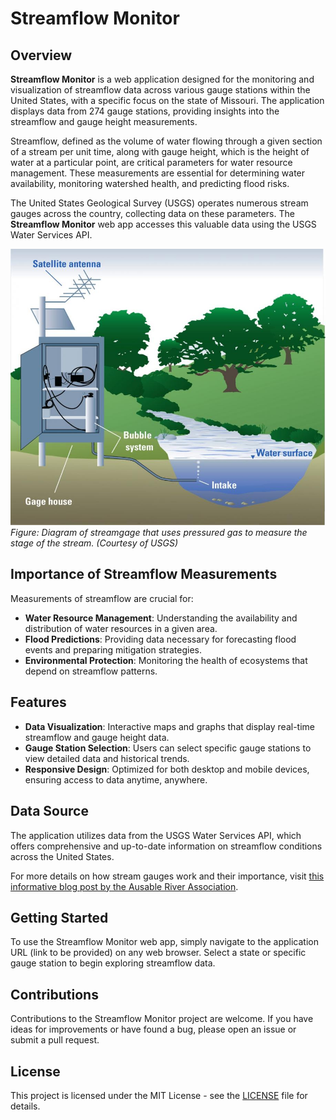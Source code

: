 # Streamflow Monitor

## Overview

**Streamflow Monitor** is a web application designed for the monitoring and
visualization of streamflow data across various gauge stations within the United
States, with a specific focus on the state of Missouri. The application displays
data from 274 gauge stations, providing insights into the streamflow and gauge
height measurements.

Streamflow, defined as the volume of water flowing through a given section of a
stream per unit time, along with gauge height, which is the height of water at a
particular point, are critical parameters for water resource management. These
measurements are essential for determining water availability, monitoring
watershed health, and predicting flood risks.

The United States Geological Survey (USGS) operates numerous stream gauges
across the country, collecting data on these parameters. The **Streamflow
Monitor** web app accesses this valuable data using the USGS Water Services API.

![USGS Stream Gage](./README_images/StreamGageHowTo.jpg)  
_Figure: Diagram of streamgage that uses pressured gas to measure the stage of
the stream. (Courtesy of USGS)_

## Importance of Streamflow Measurements

Measurements of streamflow are crucial for:

- **Water Resource Management**: Understanding the availability and distribution
  of water resources in a given area.
- **Flood Predictions**: Providing data necessary for forecasting flood events
  and preparing mitigation strategies.
- **Environmental Protection**: Monitoring the health of ecosystems that depend
  on streamflow patterns.

## Features

- **Data Visualization**: Interactive maps and graphs that display real-time
  streamflow and gauge height data.
- **Gauge Station Selection**: Users can select specific gauge stations to view
  detailed data and historical trends.
- **Responsive Design**: Optimized for both desktop and mobile devices, ensuring
  access to data anytime, anywhere.

## Data Source

The application utilizes data from the USGS Water Services API, which offers
comprehensive and up-to-date information on streamflow conditions across the
United States.

For more details on how stream gauges work and their importance, visit
[this informative blog post by the Ausable River Association](https://www.ausableriver.org/blog/how-do-streamgages-work).

## Getting Started

To use the Streamflow Monitor web app, simply navigate to the application URL
(link to be provided) on any web browser. Select a state or specific gauge
station to begin exploring streamflow data.

## Contributions

Contributions to the Streamflow Monitor project are welcome. If you have ideas
for improvements or have found a bug, please open an issue or submit a pull
request.

## License

This project is licensed under the MIT License - see the [LICENSE](LICENSE) file
for details.

